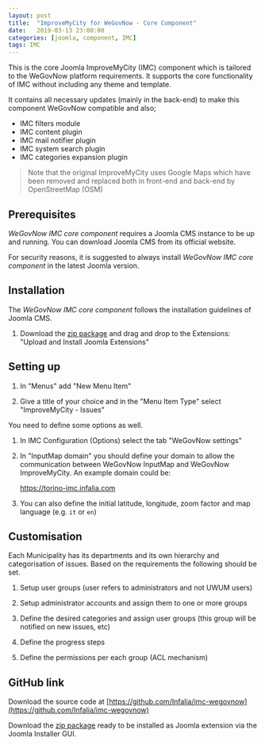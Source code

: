 ```yaml
---
layout: post
title:  "ImproveMyCity for WeGovNow - Core Component"
date:   2019-03-13 23:00:00
categories: [joomla, component, IMC]
tags: IMC
---
```

This is the core Joomla ImproveMyCity (IMC) component which is tailored to the WeGovNow platform requirements. It supports the core functionality of IMC without including any theme and template.

It contains all necessary updates (mainly in the back-end) to make this component WeGovNow compatible and also;

- IMC filters module
- IMC content plugin
- IMC mail notifier plugin
- IMC system search plugin
- IMC categories expansion plugin

> Note that the original ImproveMyCity uses Google Maps which have been removed and replaced both in front-end and back-end by OpenStreetMap (OSM)

Prerequisites
----------------
*WeGovNow IMC core component* requires a Joomla CMS instance to be up and running. You can download Joomla CMS from its official website.

For security reasons, it is suggested to always install *WeGovNow IMC core component* in the latest Joomla version.

Installation
----------------
The *WeGovNow IMC core component* follows the installation guidelines of Joomla CMS.

1) Download the [zip package](https://github.com/Infalia/imc-wegovnow/archive/master.zip) and drag and drop to the Extensions: "Upload and Install Joomla Extensions"

Setting up
----------------

1) In "Menus" add "New Menu Item"

2) Give a title of your choice and in the "Menu Item Type" select "ImproveMyCity - Issues"

You need to define some options as well. 

1) In IMC Configuration (Options) select the tab "WeGovNow settings"

2) In "InputMap domain" you should define your domain to allow the communication between WeGovNow InputMap and WeGovNow ImproveMyCity. An example domain could be:

    https://torino-imc.infalia.com
    

3) You can also define the initial latitude, longitude, zoom factor and map language (e.g. `it` or `en`)

Customisation
----------------
Each Municipality has its departments and its own hierarchy and categorisation of issues. Based on the requirements the following should be set.

1) Setup user groups (user refers to administrators and not UWUM users)

2) Setup administrator accounts and assign them to one or more groups

3) Define the desired categories and assign user groups (this group will be notified on new issues, etc)

4) Define the progress steps 

5) Define the permissions per each group (ACL mechanism)

GitHub link
----------------
Download the source code at [https://github.com/Infalia/imc-wegovnow](https://github.com/Infalia/imc-wegovnow)

Download the [zip package](https://github.com/Infalia/imc-wegovnow/archive/master.zip) ready to be installed as Joomla extension via the Joomla Installer GUI.